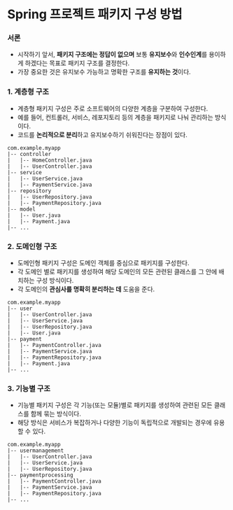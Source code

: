 # Spring 프로젝트 패키지 구성 방법
### 서론
* 시작하기 앞서, **패키지 구조에는 정답이 없으며** 보통 **유지보수**와 **인수인계**를 용이하게 하겠다는 목표로 패키지 구조를 결정한다.
* 가장 중요한 것은 유지보수 가능하고 명확한 구조를 **유지하는 것**이다.
### 1. 계층형 구조
* 계층형 패키지 구성은 주로 소프트웨어의 다양한 계층을 구분하여 구성한다.
* 예를 들어, 컨트롤러, 서비스, 레포지토리 등의 계층을 패키지로 나눠 관리하는 방식이다.
* 코드를 **논리적으로 분리**하고 유지보수하기 쉬워진다는 장점이 있다.
```
com.example.myapp
|-- controller
|   |-- HomeController.java
|   |-- UserController.java
|-- service
|   |-- UserService.java
|   |-- PaymentService.java
|-- repository
|   |-- UserRepository.java
|   |-- PaymentRepository.java
|-- model
|   |-- User.java
|   |-- Payment.java
|-- ...
```
### 2. 도메인형 구조
* 도메인형 패키지 구성은 도메인 객체를 중심으로 패키지를 구성한다.
* 각 도메인 별로 패키지를 생성하여 해당 도메인의 모든 관련된 클래스를 그 안에 배치하는 구성 방식이다.
* 각 도메인의 **관심사를 명확히 분리하는 데** 도움을 준다.
```
com.example.myapp
|-- user
|   |-- UserController.java
|   |-- UserService.java
|   |-- UserRepository.java
|   |-- User.java
|-- payment
|   |-- PaymentController.java
|   |-- PaymentService.java
|   |-- PaymentRepository.java
|   |-- Payment.java
|-- ...
```
### 3. 기능별 구조
* 기능별 패키지 구성은 각 기능(또는 모듈)별로 패키지를 생성하여 관련된 모든 클래스를 함께 묶는 방식이다.
* 해당 방식은 서비스가 복잡하거나 다양한 기능이 독립적으로 개발되는 경우에 유용할 수 있다.
```
com.example.myapp
|-- usermanagement
|   |-- UserController.java
|   |-- UserService.java
|   |-- UserRepository.java
|-- paymentprocessing
|   |-- PaymentController.java
|   |-- PaymentService.java
|   |-- PaymentRepository.java
|-- ...
```


